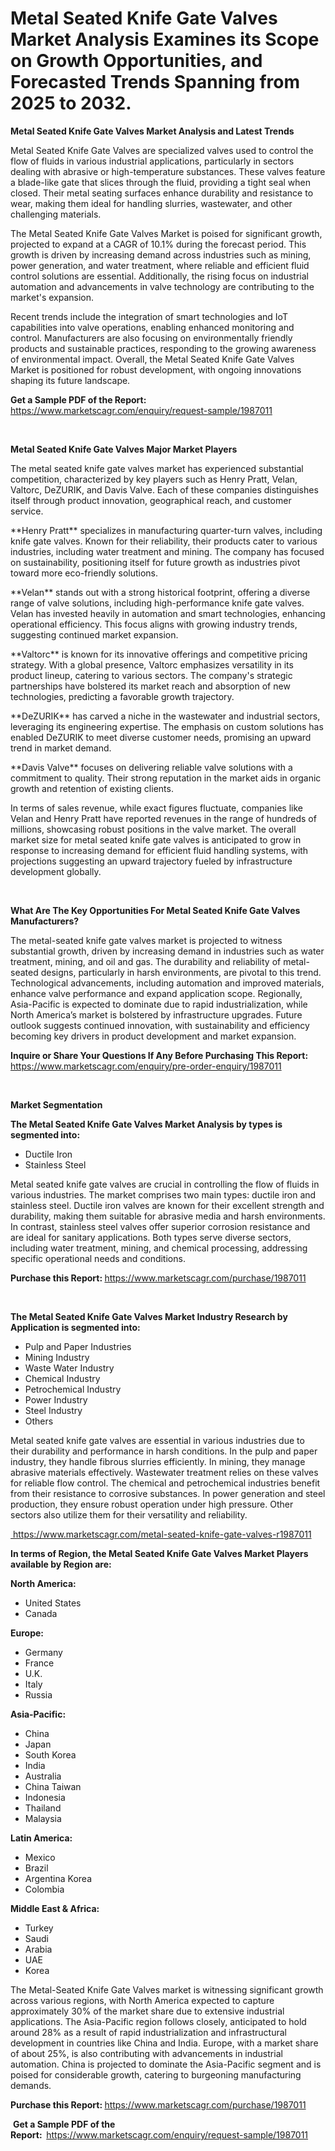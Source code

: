 <p><h1>Metal Seated Knife Gate Valves Market Analysis Examines its Scope on Growth Opportunities, and Forecasted Trends Spanning from 2025 to 2032.</h1></p><p><strong>Metal Seated Knife Gate Valves Market Analysis and Latest Trends</strong></p>
<p><p>Metal Seated Knife Gate Valves are specialized valves used to control the flow of fluids in various industrial applications, particularly in sectors dealing with abrasive or high-temperature substances. These valves feature a blade-like gate that slices through the fluid, providing a tight seal when closed. Their metal seating surfaces enhance durability and resistance to wear, making them ideal for handling slurries, wastewater, and other challenging materials.</p><p>The Metal Seated Knife Gate Valves Market is poised for significant growth, projected to expand at a CAGR of 10.1% during the forecast period. This growth is driven by increasing demand across industries such as mining, power generation, and water treatment, where reliable and efficient fluid control solutions are essential. Additionally, the rising focus on industrial automation and advancements in valve technology are contributing to the market's expansion. </p><p>Recent trends include the integration of smart technologies and IoT capabilities into valve operations, enabling enhanced monitoring and control. Manufacturers are also focusing on environmentally friendly products and sustainable practices, responding to the growing awareness of environmental impact. Overall, the Metal Seated Knife Gate Valves Market is positioned for robust development, with ongoing innovations shaping its future landscape.</p></p>
<p><strong>Get a Sample PDF of the Report:&nbsp;</strong> <a href="https://www.marketscagr.com/enquiry/request-sample/1987011?utm_campaign=1948&utm_medium=2&utm_source=Github&utm_content=ia&utm_term=12042025&utm_id=metal-seated-knife-gate-valves">https://www.marketscagr.com/enquiry/request-sample/1987011</a></p>
<p>&nbsp;</p>
<p><strong>Metal Seated Knife Gate Valves Major Market Players</strong></p>
<p><p>The metal seated knife gate valves market has experienced substantial competition, characterized by key players such as Henry Pratt, Velan, Valtorc, DeZURIK, and Davis Valve. Each of these companies distinguishes itself through product innovation, geographical reach, and customer service.</p><p>**Henry Pratt** specializes in manufacturing quarter-turn valves, including knife gate valves. Known for their reliability, their products cater to various industries, including water treatment and mining. The company has focused on sustainability, positioning itself for future growth as industries pivot toward more eco-friendly solutions.</p><p>**Velan** stands out with a strong historical footprint, offering a diverse range of valve solutions, including high-performance knife gate valves. Velan has invested heavily in automation and smart technologies, enhancing operational efficiency. This focus aligns with growing industry trends, suggesting continued market expansion.</p><p>**Valtorc** is known for its innovative offerings and competitive pricing strategy. With a global presence, Valtorc emphasizes versatility in its product lineup, catering to various sectors. The company's strategic partnerships have bolstered its market reach and absorption of new technologies, predicting a favorable growth trajectory.</p><p>**DeZURIK** has carved a niche in the wastewater and industrial sectors, leveraging its engineering expertise. The emphasis on custom solutions has enabled DeZURIK to meet diverse customer needs, promising an upward trend in market demand.</p><p>**Davis Valve** focuses on delivering reliable valve solutions with a commitment to quality. Their strong reputation in the market aids in organic growth and retention of existing clients.</p><p>In terms of sales revenue, while exact figures fluctuate, companies like Velan and Henry Pratt have reported revenues in the range of hundreds of millions, showcasing robust positions in the valve market. The overall market size for metal seated knife gate valves is anticipated to grow in response to increasing demand for efficient fluid handling systems, with projections suggesting an upward trajectory fueled by infrastructure development globally.</p></p>
<p>&nbsp;</p>
<p><strong>What Are The Key Opportunities For Metal Seated Knife Gate Valves Manufacturers?</strong></p>
<p><p>The metal-seated knife gate valves market is projected to witness substantial growth, driven by increasing demand in industries such as water treatment, mining, and oil and gas. The durability and reliability of metal-seated designs, particularly in harsh environments, are pivotal to this trend. Technological advancements, including automation and improved materials, enhance valve performance and expand application scope. Regionally, Asia-Pacific is expected to dominate due to rapid industrialization, while North America’s market is bolstered by infrastructure upgrades. Future outlook suggests continued innovation, with sustainability and efficiency becoming key drivers in product development and market expansion.</p></p>
<p><strong>Inquire or Share Your Questions If Any Before Purchasing This Report:</strong> <a href="https://www.marketscagr.com/enquiry/pre-order-enquiry/1987011?utm_campaign=1948&utm_medium=2&utm_source=Github&utm_content=ia&utm_term=12042025&utm_id=metal-seated-knife-gate-valves">https://www.marketscagr.com/enquiry/pre-order-enquiry/1987011</a></p>
<p>&nbsp;</p>
<p><strong>Market Segmentation</strong></p>
<p><strong>The Metal Seated Knife Gate Valves Market Analysis by types is segmented into:</strong></p>
<p><ul><li>Ductile Iron</li><li>Stainless Steel</li></ul></p>
<p><p>Metal seated knife gate valves are crucial in controlling the flow of fluids in various industries. The market comprises two main types: ductile iron and stainless steel. Ductile iron valves are known for their excellent strength and durability, making them suitable for abrasive media and harsh environments. In contrast, stainless steel valves offer superior corrosion resistance and are ideal for sanitary applications. Both types serve diverse sectors, including water treatment, mining, and chemical processing, addressing specific operational needs and conditions.</p></p>
<p><strong>Purchase this Report:&nbsp;</strong><a href="https://www.marketscagr.com/purchase/1987011?utm_campaign=1948&utm_medium=2&utm_source=Github&utm_content=ia&utm_term=12042025&utm_id=metal-seated-knife-gate-valves">https://www.marketscagr.com/purchase/1987011</a></p>
<p>&nbsp;</p>
<p><strong>The Metal Seated Knife Gate Valves Market Industry Research by Application is segmented into:</strong></p>
<p><ul><li>Pulp and Paper Industries</li><li>Mining Industry</li><li>Waste Water Industry</li><li>Chemical Industry</li><li>Petrochemical Industry</li><li>Power Industry</li><li>Steel Industry</li><li>Others</li></ul></p>
<p><p>Metal seated knife gate valves are essential in various industries due to their durability and performance in harsh conditions. In the pulp and paper industry, they handle fibrous slurries efficiently. In mining, they manage abrasive materials effectively. Wastewater treatment relies on these valves for reliable flow control. The chemical and petrochemical industries benefit from their resistance to corrosive substances. In power generation and steel production, they ensure robust operation under high pressure. Other sectors also utilize them for their versatility and reliability.</p></p>
<p><a href="https://www.marketscagr.com/metal-seated-knife-gate-valves-r1987011?utm_campaign=1948&utm_medium=2&utm_source=Github&utm_content=ia&utm_term=12042025&utm_id=metal-seated-knife-gate-valves">&nbsp;https://www.marketscagr.com/metal-seated-knife-gate-valves-r1987011</a></p>
<p><strong>In terms of Region, the Metal Seated Knife Gate Valves Market Players available by Region are:</strong></p>
<p>
    <p> <strong> North America: </strong>
        <ul>
            <li>United States</li>
            <li>Canada</li>
        </ul>
        </p> 
    <p> <strong> Europe: </strong>
        <ul>
            <li>Germany</li>
            <li>France</li>
            <li>U.K.</li>
            <li>Italy</li>
            <li>Russia</li>
        </ul>
        </p> 
    <p> <strong> Asia-Pacific: </strong>
        <ul>
            <li>China</li>
            <li>Japan</li>
            <li>South Korea</li>
            <li>India</li>
            <li>Australia</li>
            <li>China Taiwan</li>
            <li>Indonesia</li>
            <li>Thailand</li>
            <li>Malaysia</li>
        </ul>
        </p> 
    <p> <strong> Latin America: </strong>
        <ul>
            <li>Mexico</li>
            <li>Brazil</li>
            <li>Argentina Korea</li>
            <li>Colombia</li>
        </ul>
        </p> 
    <p> <strong> Middle East & Africa: </strong>
        <ul>
            <li>Turkey</li>
            <li>Saudi</li>
            <li>Arabia</li>
            <li>UAE</li>
            <li>Korea</li>
        </ul>
    </p>
    </p>
<p><p>The Metal-Seated Knife Gate Valves market is witnessing significant growth across various regions, with North America expected to capture approximately 30% of the market share due to extensive industrial applications. The Asia-Pacific region follows closely, anticipated to hold around 28% as a result of rapid industrialization and infrastructural development in countries like China and India. Europe, with a market share of about 25%, is also contributing with advancements in industrial automation. China is projected to dominate the Asia-Pacific segment and is poised for considerable growth, catering to burgeoning manufacturing demands.</p></p>
<p><strong>Purchase this Report: </strong><a href="https://www.marketscagr.com/purchase/1987011?utm_campaign=1948&utm_medium=2&utm_source=Github&utm_content=ia&utm_term=12042025&utm_id=metal-seated-knife-gate-valves">https://www.marketscagr.com/purchase/1987011</a></p>
<p>&nbsp;<strong>Get a Sample PDF of the Report:&nbsp;&nbsp;</strong><a href="https://www.marketscagr.com/enquiry/request-sample/1987011?utm_campaign=1948&utm_medium=2&utm_source=Github&utm_content=ia&utm_term=12042025&utm_id=metal-seated-knife-gate-valves">https://www.marketscagr.com/enquiry/request-sample/1987011</a></p>
<p><strong></strong></p>
<p><p></p><p></p><p></p></p>
